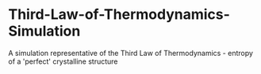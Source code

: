 # Third-Law-of-Thermodynamics-Simulation
A simulation representative of the Third Law of Thermodynamics - entropy of a 'perfect' crystalline structure
